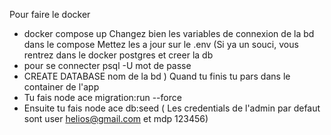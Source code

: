 Pour faire le docker
- docker compose up
Changez bien les variables de connexion de la bd dans le compose
Mettez les a jour sur le .env
(Si ya un souci, vous rentrez dans le docker postgres et creer la db
- pour se connecter psql -U mot de passe
- CREATE DATABASE nom de la bd
)
Quand tu finis tu pars dans le container de l'app
- Tu fais node ace migration:run --force
- Ensuite tu fais node ace db:seed
( Les credentials de l'admin par defaut sont user helios@gmail.com et mdp 123456)

